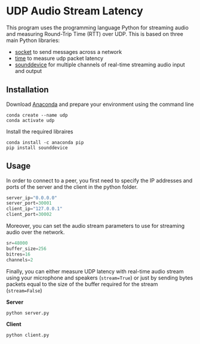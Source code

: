 # UDP Audio Stream Latency

This program uses the programming language Python for streaming audio and measuring Round-Trip Time (RTT) over UDP. This is based on three main Python libraries: 

- [socket](https://docs.python.org/3/library/socket.html#module-socket) to send messages across a network 
- [time](https://docs.python.org/3/library/time.html) to measure udp packet latency 
- [sounddevice](https://pypi.org/project/sounddevice/) for multiple channels of real-time streaming audio input and output

## Installation

Download [Anaconda](https://www.anaconda.com/products/distribution) and prepare your environment using the command line

```
conda create --name udp
conda activate udp
```
Install the required libraires

```
conda install -c anaconda pip
pip install sounddevice
``` 

## Usage

In order to connect to a peer, you first need to specify the IP addresses and ports of the server and the client in the python folder. 

```python
server_ip="0.0.0.0"
server_port=30001
client_ip="127.0.0.1"
client_port=30002
```
Moreover, you can set the audio stream parameters to use for streaming audio over the network.

```python
sr=48000 
buffer_size=256
bitres=16
channels=2
```

Finally, you can either measure UDP latency with real-time audio stream using your microphone and speakers (`stream=True`) or just by sending bytes packets equal to the size of the buffer required for the stream (`stream=False`)

**Server**
```
python server.py 
```
**Client**
```
python client.py 
```
